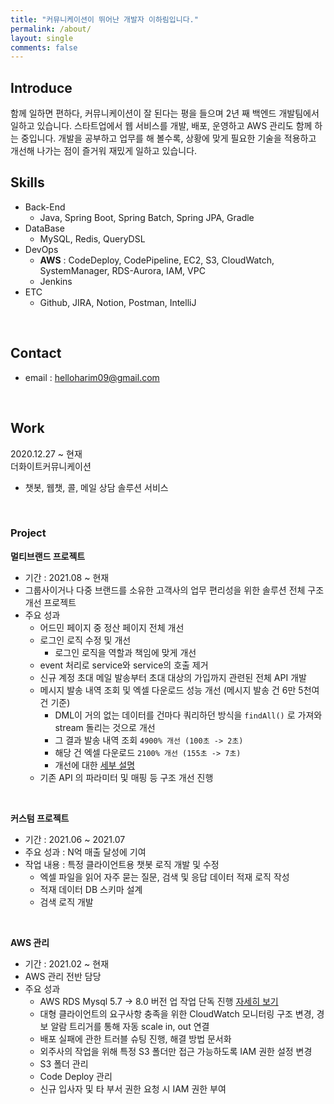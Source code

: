 ```yaml
---
title: "커뮤니케이션이 뛰어난 개발자 이하림입니다."
permalink: /about/
layout: single
comments: false
---
```


## Introduce

함께 일하면 편하다, 커뮤니케이션이 잘 된다는 평을 들으며 2년 째 백엔드 개발팀에서 일하고 있습니다.
스타트업에서 웹 서비스를 개발, 배포, 운영하고 AWS 관리도 함께 하는 중입니다.
개발을 공부하고 업무를 해 볼수록, 상황에 맞게 필요한 기술을 적용하고 개선해 나가는 점이 즐거워 재밌게 일하고 있습니다.
<br>

## Skills

* Back-End 
	* Java, Spring Boot, Spring Batch, Spring JPA, Gradle
* DataBase 
	* MySQL, Redis, QueryDSL
* DevOps 
	* <b>AWS</b> : CodeDeploy, CodePipeline, EC2, S3, CloudWatch, SystemManager, RDS-Aurora, IAM, VPC
	* Jenkins
* ETC
	* Github, JIRA, Notion, Postman, IntelliJ
<br>

## Contact
- email : helloharim09@gmail.com
<br>

## Work
2020.12.27 ~ 현재<br/>
더화이트커뮤니케이션
- 챗봇, 웹챗, 콜, 메일 상담 솔루션 서비스
<br>

### Project

**멀티브랜드 프로젝트**

* 기간 : 2021.08 ~ 현재
* 그룹사이거나 다중 브랜드를 소유한 고객사의 업무 편리성을 위한 솔루션 전체 구조 개선 프로젝트
* 주요 성과
	* 어드민 페이지 중 정산 페이지 전체 개선 
	* 로그인 로직 수정 및 개선
		* 로그인 로직을 역할과 책임에 맞게 개선
	* event 처리로 service와 service의 호출 제거
	* 신규 계정 초대 메일 발송부터 초대 대상의 가입까지 관련된 전체 API 개발
	* 메시지 발송 내역 조회 및 엑셀 다운로드 성능 개선 (메시지 발송 건 6만 5천여 건 기준)
		* DML이 거의 없는 데이터를 건마다 쿼리하던 방식을 `findAll()` 로 가져와 stream 돌리는 것으로 개선
		* 그 결과 발송 내역 조회 `4900% 개선 (100초 -> 2초)`
		* 해당 건 엑셀 다운로드 `2100% 개선 (155초 -> 7초)`
		* 개선에 대한 [세부 설명](https://harim2da.github.io/projects/message)
	* 기존 API 의 파라미터 및 매핑 등 구조 개선 진행

<br> 

**커스텀 프로젝트**

* 기간 : 2021.06 ~ 2021.07
* 주요 성과 : N억 매출 달성에 기여
* 작업 내용 : 특정 클라이언트용 챗봇 로직 개발 및 수정
	* 엑셀 파일을 읽어 자주 묻는 질문, 검색 및 응답 데이터 적재 로직 작성
	* 적재 데이터 DB 스키마 설계
	* 검색 로직 개발

<br>

**AWS 관리**

* 기간 : 2021.02 ~ 현재
* AWS 관리 전반 담당
* 주요 성과
	* AWS RDS Mysql 5.7 -> 8.0 버전 업 작업 단독 진행 [자세히 보기](https://harim2da.github.io/projects/mysql-version-upgrade)
	* 대형 클라이언트의 요구사항 충족을 위한 CloudWatch 모니터링 구조 변경, 경보 알람 트리거를 통해 자동 scale in, out 연결
	* 배포 실패에 관한 트러블 슈팅 진행, 해결 방법 문서화
	* 외주사의 작업을 위해 특정 S3 폴더만 접근 가능하도록 IAM 권한 설정 변경
	* S3 폴더 관리
	* Code Deploy 관리
	* 신규 입사자 및 타 부서 권한 요청 시 IAM 권한 부여
